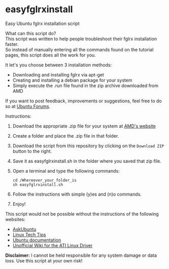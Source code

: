 easyfglrxinstall
================

Easy Ubuntu fglrx installation script

What can this script do?  
This script was written to help people troubleshoot their fglrx installation faster.  
So instead of manually entering all the commands found on the tutorial pages,
this script does all the work for you.

It let's you choose between 3 installation methods:
- Downloading and installing fglrx via apt-get
- Creating and installing a debian package for your system
- Simply execute the .run file found in the zip archive downloaded from AMD

If you want to post feedback, improvements or suggestions, feel free to do so at [Ubuntu Forums](http://ubuntuforums.org/showthread.php?t=2174060).

Instructions:

1. Download the appropriate .zip file for your system at [AMD's website](http://support.amd.com/us/gpudownload/Pages/index.aspx)
2. Create a folder and place the .zip file in that folder.
3. Download the script from this repository by clicking on the `Download ZIP` button to the right.
4. Save it as easyfglrxinstall.sh in the folder where you saved that zip file.
5. Open a terminal and type the following commands:

    ```
    cd /Whereever_your_folder_is
    sh easyfglrxinstall.sh
    ```

6. Follow the instructions with simple (y)es and (n)o commands.
7. Enjoy!

This script would not be possible without the instructions of the following websites:

- [AskUbuntu](http://askubuntu.com)
- [Linux Tech Tips](http://www.linuxtechtips.com/)
- [Ubuntu documentation](https://help.ubuntu.com/)
- [Unofficial Wiki for the ATI Linux Driver](http://wiki.cchtml.com/)

**Disclaimer:** I cannot be held responsible for any system damage or data loss. Use this script at your own risk!
